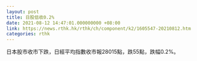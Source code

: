 ```yaml
---
layout: post
title: 日股低收0.2%
date: 2021-08-12 14:47:01.000000000 +08:00
link: https://news.rthk.hk/rthk/ch/component/k2/1605547-20210812.htm
categories: rthk
---
```


日本股市收市下跌，日經平均指數收市報28015點，跌55點，跌幅0.2%。
